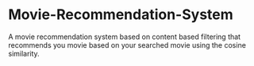 # Movie-Recommendation-System
A movie recommendation system based on content based filtering that recommends you movie based on your searched movie using the cosine similarity.
